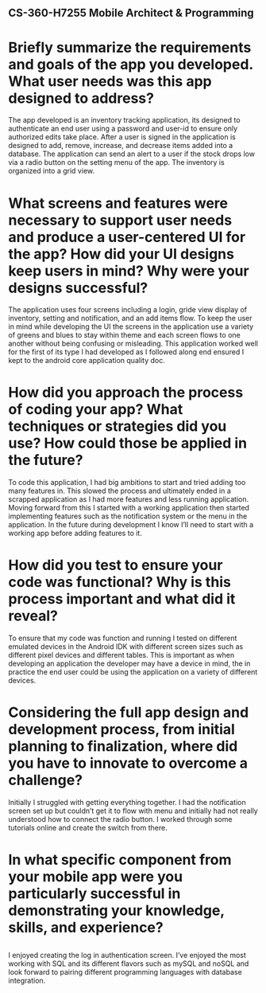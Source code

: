 ## CS-360-H7255 Mobile Architect & Programming
# Briefly summarize the requirements and goals of the app you developed. What user needs was this app designed to address?
The app developed is an inventory tracking application, its designed to authenticate an end user using a password and user-id to ensure only authorized edits take place.
After a user is signed in the application is designed to add, remove, increase, and decrease items added into a database.
The application can send an alert to a user if the stock drops low via a radio button on the setting menu of the app. The inventory is organized into a grid view. 
## 
# What screens and features were necessary to support user needs and produce a user-centered UI for the app? How did your UI designs keep users in mind? Why were your designs successful?
The application uses four screens including a login, gride view display of inventory, setting and notification, and an add items flow. 
To keep the user in mind while developing the UI the screens in the application use a variety of greens and blues to stay within theme and each screen flows to one another without being confusing or misleading. 
This application worked well for the first of its type I had developed as I followed along end ensured I kept to the android core application quality doc. 
## 
# How did you approach the process of coding your app? What techniques or strategies did you use? How could those be applied in the future?
To code this application, I had big ambitions to start and tried adding too many features in. This slowed the process and ultimately ended in a scrapped application as I had more features and less running application.
Moving forward from this I started with a working application then started implementing features such as the notification system or the menu in the application. 
In the future during development I know I’ll need to start with a working app before adding features to it.  
## 
# How did you test to ensure your code was functional? Why is this process important and what did it reveal?
To ensure that my code was function and running I tested on different emulated devices in the Android IDK with different screen sizes such as different pixel devices and different tables. 
This is important as when developing an application the developer may have a device in mind, the in practice the end user could be using the application on a variety of different devices.  
## 
# Considering the full app design and development process, from initial planning to finalization, where did you have to innovate to overcome a challenge?
Initially I struggled with getting everything together. I had the notification screen set up but couldn’t get it to flow with menu and initially had not really understood how to connect the radio button.
I worked through some tutorials online and create the switch from there.
## 
# In what specific component from your mobile app were you particularly successful in demonstrating your knowledge, skills, and experience?
## 
I enjoyed creating the log in authentication screen. I’ve enjoyed the most working with SQL and its different flavors such as mySQL and noSQL and look forward to pairing different programming languages with database integration.

